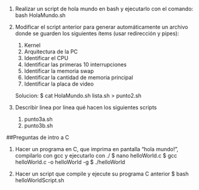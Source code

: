 1. Realizar un script de hola mundo en bash y ejecutarlo con el comando: 
	bash HolaMundo.sh

2. Modificar el script anterior para generar automáticamente un archivo donde se guarden los siguientes ítems (usar redirección y pipes):
	1. Kernel 
	2. Arquitectura de la PC 
	3. Identificar el CPU 
	4. Identificar las primeras  10 interrupciones 
	5. Identificar la memoria swap 
	6. Identificar la cantidad de memoria principal 
	7. Identificar la placa de video 

	Solucion: $ cat HolaMundo.sh lista.sh > punto2.sh

3. Describir linea por linea qué hacen los siguientes scripts
	1. punto3a.sh
	2. punto3b.sh
	
##Preguntas de intro a C
1. Hacer un programa en C, que imprima en pantalla “hola mundo!”, compilarlo con gcc y ejecutarlo con ./
	$ nano helloWorld.c
	$ gcc helloWorld.c -o helloWorld -g
	$ ./helloWorld
	
2. Hacer un script que compile y ejecute su programa C anterior
	$ bash helloWorldScript.sh
